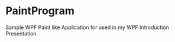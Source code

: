PaintProgram
============

Sample WPF Paint like Application for used in my WPF Introduction Presentation
